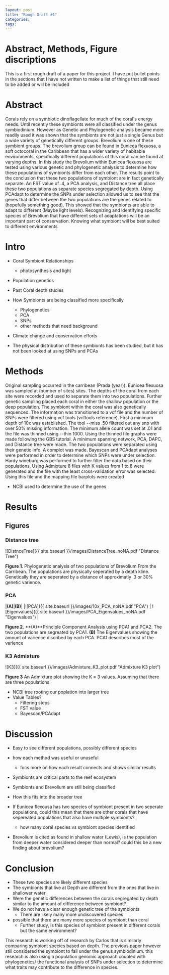 ```yaml
---
layout: post
title: "Rough Draft #1"
categories: 
tags: 
---
```


# Abstract, Methods, Figure discriptions

This is a first rough draft of a paper for this project. I have put bullet points in the sections that I have not written to make a list of things that still need to be added or will be included 

# Abstract
Corals rely on a symbiotic dinoflagellate for much of the coral's energy needs. Until recently these symbionts were all classified under the genus symbiodinium. However as Genetic and Phylogenetic analysis became more readily used it was shown that the symbionts are not just a single Genus but a wide variety of genetically different groups. Brevolium is one of these symbiont groups. The brevolium group can be found in Eunicea flexuosa, a soft octocoral in the Caribbean that has a wider variety of habitable environments, specifically different populations of this coral can be found at varying depths. In this study the Brevolium within Eunicea flexuosa are tested using various genetic and phylogenetic analysis to determine how these populations of symbionts differ from each other. The results point to the conclusion that these two populations of symbiont are in fact genetically separate. An FST value of .4, a PCA analysis, and Distance tree all place these two populations as separate species segregated by depth. Using PCAdapt to determine the SNPs under selection allowed us to see that the genes that differ between the two populations are the genes related to (hopefully something good). This showed that the symbionts are able to adapt to different (Maybe light levels). Recognizing and identifying specific species of Brevolium that have different sets of adaptations will be an important part of conservation. Knowing what symbiont will be best suited to different environments


# Intro

* Coral Symbiont Relationships
    * photosynthesis and light   
* Population genetics 
* Past Coral depth studies  
* How Symbionts are being classified more specifically 
    * Phylogenetics
    * PCA
    * SNPs
    * other methods that need background 
* Climate change and conservation efforts 

* The physical distribution of these symbionts has been studied, but it has not been looked at using SNPs and PCAs





# Methods


Original sampling occurred in the carribean (Prada (year)). Eunicea flexuosa was sampled at (number of sites) sites. The depths of the coral from each site were recorded and used to separate them into two populations. Further genetic sampling placed each coral in either the shallow population or the deep population. The symbiont within the coral was also genetically sequenced.
The information was transitioned to a vcf file and the number of SNPs were filtered using vcf tools (vcftools reference). First a minimum depth of 10x was established. The tool --miss .50  filtered out any snp with over 50% missing information. The minimum allele count was set at .01 and the file was thinned using --thin 1000. Using the thinned file graphs were made following the GBS tutorial. A minimum spanning network, PCA, DAPC, and Distance tree were made. The two populations were separated using their genetic info. A complot was made.
Bayescan and PCAdapt analyses were performed in order to determine which SNPs were under selection.
Hardy wineburg was performed to further filter the data based on their populations.
Using Admixture 8 files with K values from 1 to 8 were generated and the file with the least cross-validation error was selected. Using this file and the mapping file barplots were created

* NCBI used to determine the use of the genes




# Results
 

## Figures

### Distance tree
![DistnceTree]({{ site.baseurl }}/images/DistanceTree_noNA.pdf "Distance Tree")

**Figure 1**. Phylogenetic analysis of two populations of Brevolium From the Carribean. The populations are physically seperated by a depth kline. Genetically they are seperated by a distance of approximatly .3 or 30% genetic varience.



### PCA

|**(A)**|**(B)**|
|![PCA]({{ site.baseurl }}/images/10x_PCA_noNA.pdf "PCA") | ![Eigenvalues]({{ site.baseurl }}/images/PCA_Eigenvalues_noNA.pdf "Eigenvalues") |

**Figure 2**. **(A)**Principle Component Analysis using PCA1 and PCA2. The two populations are segreated by PCA1. **(B)** The Eigenvalues showing the amount of varience discribed by each PCA. PCA1 describes most of the varience

### K3 Admixture
![K3]({{ site.baseurl }}/images/Admixture_K3_plot.pdf "Admixture K3 plot")

**Figure 3** An Admixture plot showing the K = 3 values. Assuming that there are three populations. 




* NCBI tree rooting our poplation into larger tree
* Value Tables?
    * Filtering steps
    * FST value
    * Bayescan/PCAdapt 

 
# Discussion


* Easy to see different populations, possibly different species
* how each method was useful or unuseful
    * focs more on how each result connects and shows similar results 

* Symbionts are critical parts to the reef ecosystem 
* Symbionts and Brevolium are still being classified
* How this fits into the broader tree
* If Eunicea flexousa has two species of symbiont present in two seperate populations, could this mean that there are other corals that have sepereated populations that also have multiple symbionts? 
    * how many coral species vs symbiont species identified 
* Brevolium is cited as found in shallow water (Lewis), is the population from deeper water considered deeper than normal? could this be a new finding about brevolium?



# Conclusion

* These two species are likely different species
* The symbionts that live at Depth are different from the ones that live in shallower water
* Were the genetic differences between the corals segregated by depth similar to the amount of difference between symbiont?
* We do not have a clear enough genetic tree of the symbionts
    * There are likely many more undiscovered species
* possible that there are many more species of symbiont than coral
    * Further study, is this species of symbiont present in different corals but the same environment? 





This research is working off of research by Carlos that is similarly comparing symbiont species based on depth. The previous paper however still considered the symbiont to fall under the genus symbiodinium. this research is also using a population genomic approach coupled with phylogenetics/ the functional analysis of SNPs under selection to determine what traits may contribute to the difference in species. 